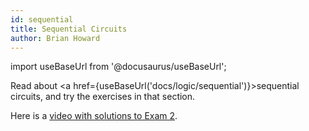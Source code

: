 ```yaml
---
id: sequential
title: Sequential Circuits
author: Brian Howard
---
```

import useBaseUrl from '@docusaurus/useBaseUrl';

Read about <a href={useBaseUrl('docs/logic/sequential')}>sequential circuits</a>, and try the exercises in that section.

Here is a [video with solutions to Exam 2](https://drive.google.com/file/d/16NVENpw5XvzxtHki0m77WqdI5H5hkFA5/view).

<!--
Watch this accompanying [video](https://drive.google.com/file/d/1QfJfvfFxYEDZMT0C7xifwmewZLPPO5Pd/view) (and [DyKnow](https://drive.google.com/open?id=1-uyCi9ebCgwKVSm4fz8e70AoRq3Wikqj)).

Here is the [video](https://drive.google.com/file/d/1YDZjFcJuUmb37mmzqyvuDamNloRCYB7-/view) and [DyKnow](https://drive.google.com/open?id=1-vEzByG3HL9bZ9IXeqBro5eOPbN_EI6C) from the section A class session.
-->